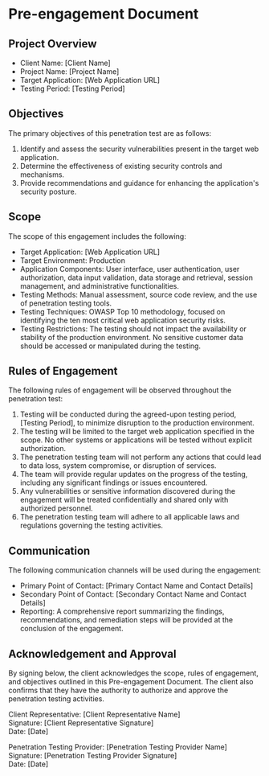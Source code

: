 # Pre-engagement Document

## Project Overview
- Client Name: [Client Name]
- Project Name: [Project Name]
- Target Application: [Web Application URL]
- Testing Period: [Testing Period]

## Objectives
The primary objectives of this penetration test are as follows:
1. Identify and assess the security vulnerabilities present in the target web application.
2. Determine the effectiveness of existing security controls and mechanisms.
3. Provide recommendations and guidance for enhancing the application's security posture.

## Scope
The scope of this engagement includes the following:
- Target Application: [Web Application URL]
- Target Environment: Production
- Application Components: User interface, user authentication, user authorization, data input validation, data storage and retrieval, session management, and administrative functionalities.
- Testing Methods: Manual assessment, source code review, and the use of penetration testing tools.
- Testing Techniques: OWASP Top 10 methodology, focused on identifying the ten most critical web application security risks.
- Testing Restrictions: The testing should not impact the availability or stability of the production environment. No sensitive customer data should be accessed or manipulated during the testing.

## Rules of Engagement
The following rules of engagement will be observed throughout the penetration test:
1. Testing will be conducted during the agreed-upon testing period, [Testing Period], to minimize disruption to the production environment.
2. The testing will be limited to the target web application specified in the scope. No other systems or applications will be tested without explicit authorization.
3. The penetration testing team will not perform any actions that could lead to data loss, system compromise, or disruption of services.
4. The team will provide regular updates on the progress of the testing, including any significant findings or issues encountered.
5. Any vulnerabilities or sensitive information discovered during the engagement will be treated confidentially and shared only with authorized personnel.
6. The penetration testing team will adhere to all applicable laws and regulations governing the testing activities.

## Communication
The following communication channels will be used during the engagement:
- Primary Point of Contact: [Primary Contact Name and Contact Details]
- Secondary Point of Contact: [Secondary Contact Name and Contact Details]
- Reporting: A comprehensive report summarizing the findings, recommendations, and remediation steps will be provided at the conclusion of the engagement.

## Acknowledgement and Approval
By signing below, the client acknowledges the scope, rules of engagement, and objectives outlined in this Pre-engagement Document. The client also confirms that they have the authority to authorize and approve the penetration testing activities.

Client Representative: [Client Representative Name]</br>
Signature: [Client Representative Signature]</br>
Date: [Date]</br>

Penetration Testing Provider: [Penetration Testing Provider Name]</br>
Signature: [Penetration Testing Provider Signature]</br>
Date: [Date]</br>

